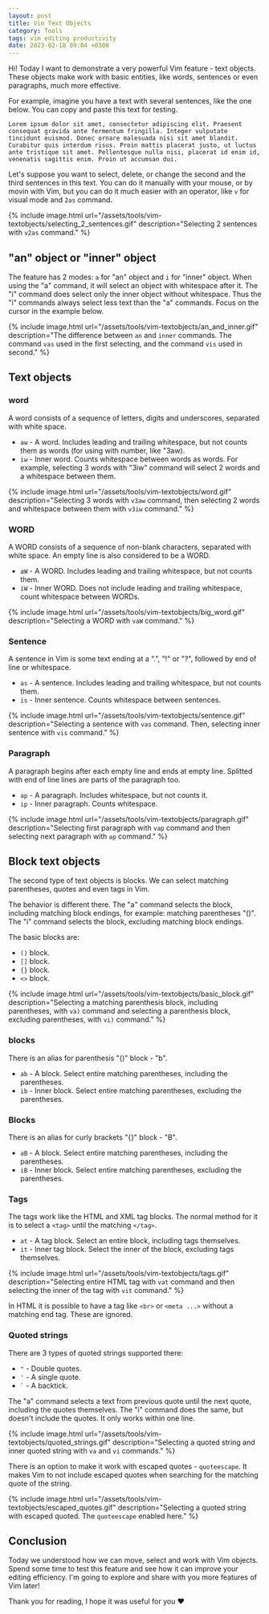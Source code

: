 ```yaml
---
layout: post
title: Vim Text Objects
category: Tools
tags: vim editing productivity
date: 2023-02-18 09:04 +0300
---
```


Hi! Today I want to demonstrate a very powerful Vim feature - text objects. These objects make work with basic entities, like words, sentences or even paragraphs, much more effective.

For example, imagine you have a text with several sentences, like the one below. You can copy and paste this text for testing.

```plaintext
Lorem ipsum dolor sit amet, consectetur adipiscing elit. Praesent consequat gravida ante fermentum fringilla. Integer vulputate tincidunt euismod. Donec ornare malesuada nisi sit amet blandit. Curabitur quis interdum risus. Proin mattis placerat justo, ut luctus ante tristique sit amet. Pellentesque nulla nisi, placerat id enim id, venenatis sagittis enim. Proin ut accumsan dui. 
```

Let's suppose you want to select, delete, or change the second and the third sentences in this text. You can do it manually with your mouse, or by movin with Vim, but you can do it much easier with an operator, like `v` for visual mode and `2as` command.

{%
    include image.html
    url="/assets/tools/vim-textobjects/selecting_2_sentences.gif"
    description="Selecting 2 sentences with `v2as` command."
%}

## "an" object or "inner" object

The feature has 2 modes: `a` for "an" object and `i` for "inner" object. When using the "a" command, it will select an object with whitespace after it. The "i" command does select only the inner object without whitespace. Thus the "i" commands always select less text than the "a" commands. Focus on the cursor in the example below.

{%
    include image.html
    url="/assets/tools/vim-textobjects/an_and_inner.gif"
    description="The difference between `an` and `inner` commands. The command `vas` used in the first selecting, and the command `vis` used in second."
%}

## Text objects

### word

A word consists of a sequence of letters, digits and underscores, separated with white space.

- `aw` - A word. Includes leading and trailing whitespace, but not counts them as words (for using with number, like "3aw).
- `iw` - Inner word. Counts whitespace between words as words. For example, selecting 3 words with "3iw" command will select 2 words and a whitespace between them.

{%
    include image.html
    url="/assets/tools/vim-textobjects/word.gif"
    description="Selecting 3 words with `v3aw` command, then selecting 2 words and whitespace between them with `v3iw` command."
%}

### WORD

A WORD consists of a sequence of non-blank characters, separated with white space.  An empty line is also considered to be a WORD.

- `aW` - A WORD. Includes leading and trailing whitespace, but not counts them.
- `iW` - Inner WORD. Does not include leading and trailing whitespace, count whitespace between WORDs.

{%
    include image.html
    url="/assets/tools/vim-textobjects/big_word.gif"
    description="Selecting a WORD with `vaW` command."
%}

### Sentence

A sentence in Vim is some text ending at a ".", "!" or "?", followed by end of line or whitespace.

- `as` - A sentence. Includes leading and trailing whitespace, but not counts them.
- `is` - Inner sentence. Counts whitespace between sentences.

{%
    include image.html
    url="/assets/tools/vim-textobjects/sentence.gif"
    description="Selecting a sentence with `vas` command. Then, selecting inner sentence with `vis` command."
%}

### Paragraph

A paragraph begins after each empty line and ends at empty line. Splitted with end of line lines are parts of the paragraph too.

- `ap` - A paragraph. Includes whitespace, but not counts it.
- `ip` - Inner paragraph. Counts whitespace.

{%
    include image.html
    url="/assets/tools/vim-textobjects/paragraph.gif"
    description="Selecting first paragraph with `vap` command and then selecting next paragraph with `ap` command."
%}

## Block text objects

The second type of text objects is blocks. We can select matching parentheses, quotes and even tags in Vim. 

The behavior is different there. The "a" command selects the block, including matching block endings, for example: matching parentheses "()". The "i" command selects the block, excluding matching block endings. 

The basic blocks are:

- `()` block.
- `[]` block.
- `{}` block.
- `<>` block.

{%
    include image.html
    url="/assets/tools/vim-textobjects/basic_block.gif"
    description="Selecting a matching parenthesis block, including parentheses, with `va)` command and selecting a parenthesis block, excluding parentheses, with `vi)` command."
%}

### blocks

There is an alias for parenthesis "()" block - "b".

- `ab` - A block. Select entire matching parentheses, including the parentheses.
- `ib` - Inner block. Select entire matching parentheses, excluding the parentheses.

### Blocks

There is an alias for curly brackets "{}" block - "B".

- `aB` - A block. Select entire matching parentheses, including the parentheses.
- `iB` - Inner block. Select entire matching parentheses, excluding the parentheses.

### Tags

The tags work like the HTML and XML tag blocks. The normal method for it is to select a `<tag>` until the matching `</tag>`.

- `at` - A tag block. Select an entire block, including tags themselves.
- `it` - Inner tag block. Select the inner of the block, excluding tags themselves.

{%
    include image.html
    url="/assets/tools/vim-textobjects/tags.gif"
    description="Selecting entire HTML tag with `vat` command and then selecting the inner of the tag with `vit` command."
%}

In HTML it is possible to have a tag like `<br>` or `<meta ...>` without a matching end tag. These are ignored.

### Quoted strings

There are 3 types of quoted strings supported there:

- `"` - Double quotes.
- `'` - A single quote.
- ``` ` ``` - A backtick.

The "a" command selects a text from previous quote until the next quote, including the quotes themselves. The "i" command does the same, but doesn't include the quotes. It only works within one line.

{%
    include image.html
    url="/assets/tools/vim-textobjects/quoted_strings.gif"
    description="Selecting a quoted string and inner quoted string with `va` and `vi` commands."
%}

There is an option to make it work with escaped quotes - `quoteescape`. It makes Vim to not include escaped quotes when searching for the matching quote of the string.

{%
    include image.html
    url="/assets/tools/vim-textobjects/escaped_quotes.gif"
    description="Selecting a quoted string with escaped quoted. The `quoteescape` enabled here."
%}

## Conclusion

Today we understood how we can move, select and work with Vim objects. Spend some time to test this feature and see how it can improve your editing efficiency. I'm going to explore and share with you more features of Vim later!

Thank you for reading, I hope it was useful for you ❤️
